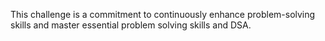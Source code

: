 This challenge is a commitment to continuously enhance problem-solving skills and master essential problem solving skills and DSA. 
